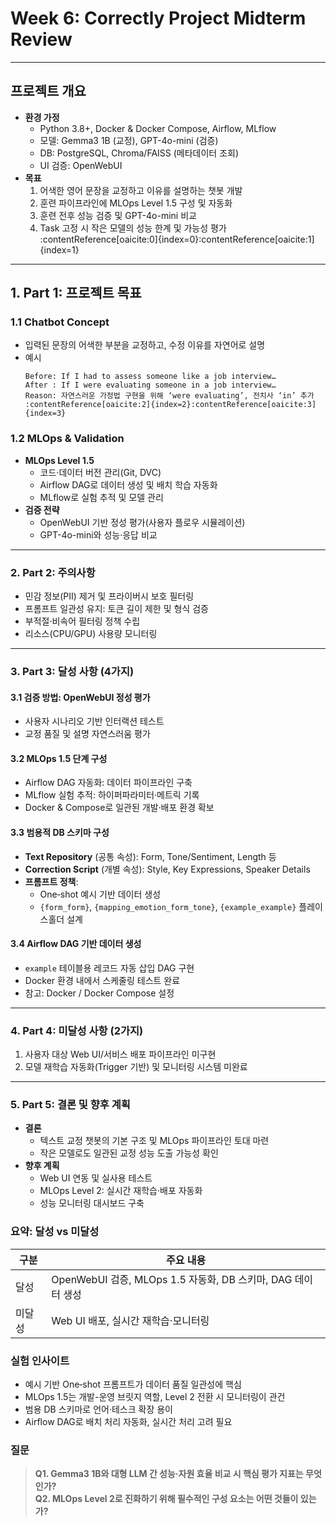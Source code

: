 # Week 6: Correctly Project Midterm Review

---

## 프로젝트 개요
- **환경 가정**
  - Python 3.8+, Docker & Docker Compose, Airflow, MLflow  
  - 모델: Gemma3 1B (교정), GPT-4o-mini (검증)  
  - DB: PostgreSQL, Chroma/FAISS (메타데이터 조회)  
  - UI 검증: OpenWebUI  
- **목표**
  1. 어색한 영어 문장을 교정하고 이유를 설명하는 챗봇 개발   
  2. 훈련 파이프라인에 MLOps Level 1.5 구성 및 자동화  
  3. 훈련 전후 성능 검증 및 GPT-4o-mini 비교  
  4. Task 고정 시 작은 모델의 성능 한계 및 가능성 평가 :contentReference[oaicite:0]{index=0}:contentReference[oaicite:1]{index=1}

---

## 1. Part 1: 프로젝트 목표
### 1.1 Chatbot Concept
- 입력된 문장의 어색한 부분을 교정하고, 수정 이유를 자연어로 설명  
- 예시  
  ```text
  Before: If I had to assess someone like a job interview…
  After : If I were evaluating someone in a job interview…
  Reason: 자연스러운 가정법 구현을 위해 ‘were evaluating’, 전치사 ‘in’ 추가 :contentReference[oaicite:2]{index=2}:contentReference[oaicite:3]{index=3}

### 1.2 MLOps & Validation
- **MLOps Level 1.5**  
  - 코드·데이터 버전 관리(Git, DVC)  
  - Airflow DAG로 데이터 생성 및 배치 학습 자동화  
  - MLflow로 실험 추적 및 모델 관리  
- **검증 전략**  
  - OpenWebUI 기반 정성 평가(사용자 플로우 시뮬레이션)  
  - GPT-4o-mini와 성능·응답 비교  

---

### 2. Part 2: 주의사항
- 민감 정보(PII) 제거 및 프라이버시 보호 필터링  
- 프롬프트 일관성 유지: 토큰 길이 제한 및 형식 검증  
- 부적절·비속어 필터링 정책 수립  
- 리소스(CPU/GPU) 사용량 모니터링  

---

### 3. Part 3: 달성 사항 (4가지)
#### 3.1 검증 방법: OpenWebUI 정성 평가
- 사용자 시나리오 기반 인터랙션 테스트  
- 교정 품질 및 설명 자연스러움 평가  

#### 3.2 MLOps 1.5 단계 구성
- Airflow DAG 자동화: 데이터 파이프라인 구축  
- MLflow 실험 추적: 하이퍼파라미터·메트릭 기록  
- Docker & Compose로 일관된 개발·배포 환경 확보  

#### 3.3 범용적 DB 스키마 구성
- **Text Repository** (공통 속성): Form, Tone/Sentiment, Length 등  
- **Correction Script** (개별 속성): Style, Key Expressions, Speaker Details  
- **프롬프트 정책**:  
  - One‐shot 예시 기반 데이터 생성  
  - `{form_form}`, `{mapping_emotion_form_tone}`, `{example_example}` 플레이스홀더 설계  

#### 3.4 Airflow DAG 기반 데이터 생성
- `example` 테이블용 레코드 자동 삽입 DAG 구현  
- Docker 환경 내에서 스케줄링 테스트 완료  
- 참고: Docker / Docker Compose 설정  

---

### 4. Part 4: 미달성 사항 (2가지)
1. 사용자 대상 Web UI/서비스 배포 파이프라인 미구현  
2. 모델 재학습 자동화(Trigger 기반) 및 모니터링 시스템 미완료  

---

### 5. Part 5: 결론 및 향후 계획
- **결론**  
  - 텍스트 교정 챗봇의 기본 구조 및 MLOps 파이프라인 토대 마련  
  - 작은 모델로도 일관된 교정 성능 도출 가능성 확인  
- **향후 계획**  
  - Web UI 연동 및 실사용 테스트  
  - MLOps Level 2: 실시간 재학습·배포 자동화  
  - 성능 모니터링 대시보드 구축  

### 요약: 달성 vs 미달성
| 구분    | 주요 내용                                                |
|--------|----------------------------------------------------------|
| 달성   | OpenWebUI 검증, MLOps 1.5 자동화, DB 스키마, DAG 데이터 생성 |
| 미달성 | Web UI 배포, 실시간 재학습·모니터링                        |

### 실험 인사이트
- 예시 기반 One‐shot 프롬프트가 데이터 품질 일관성에 핵심  
- MLOps 1.5는 개발-운영 브릿지 역할, Level 2 전환 시 모니터링이 관건  
- 범용 DB 스키마로 언어·테스크 확장 용이  
- Airflow DAG로 배치 처리 자동화, 실시간 처리 고려 필요  

### 질문
> **Q1. Gemma3 1B와 대형 LLM 간 성능·자원 효율 비교 시 핵심 평가 지표는 무엇인가?**  
> **Q2. MLOps Level 2로 진화하기 위해 필수적인 구성 요소는 어떤 것들이 있는가?** 
